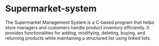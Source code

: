 # Supermarket-system
The Supermarket Management System is a C-based program that helps store managers and customers handle product inventory efficiently. It provides functionalities for adding, modifying, deleting, buying, and returning products while maintaining a structured list using linked lists.
